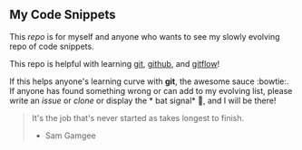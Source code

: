 ## My Code Snippets

This *repo* is for myself and anyone who wants to see my slowly evolving repo of code snippets.

This repo is helpful with learning [git](https://git-scm.com/), [github](https://github.com/), and [gitflow](https://github.com/nvie/gitflow)!

If this helps anyone's learning curve with  **git**, the awesome sauce :bowtie:.
If anyone has found something wrong or can add to my evolving list, please write an *issue* or *clone* or display the * bat signal* :mega:, and I will be there!

> It's the job that's never started as takes longest to finish. 
> - Sam Gamgee



